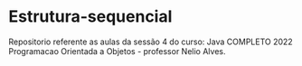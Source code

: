 # Estrutura-sequencial
Repositorio referente as aulas da sessão 4 do curso: Java COMPLETO 2022 Programacao Orientada a Objetos - professor Nelio Alves.
